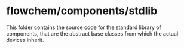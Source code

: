 # flowchem/components/stdlib

This folder contains the source code for the standard library of components, that are the abstract base classes from which the actual devices inherit.
